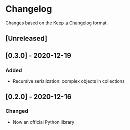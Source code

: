 # Changelog

Changes based on the [Keep a Changelog](https://keepachangelog.com/en/1.0.0/)
format.

## [Unreleased]

## [0.3.0] - 2020-12-19

### Added

- Recursive serialization: complex objects in collections

## [0.2.0] - 2020-12-16

### Changed

- Now an official Python library
